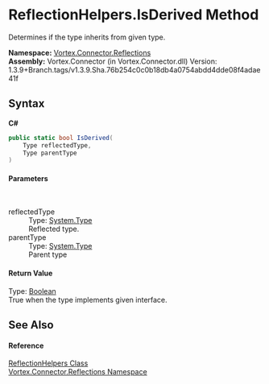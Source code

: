 # ReflectionHelpers.IsDerived Method 
 

Determines if the type inherits from given type.

**Namespace:**&nbsp;<a href="N_Vortex_Connector_Reflections.md">Vortex.Connector.Reflections</a><br />**Assembly:**&nbsp;Vortex.Connector (in Vortex.Connector.dll) Version: 1.3.9+Branch.tags/v1.3.9.Sha.76b254c0c0b18db4a0754abdd4dde08f4adae41f

## Syntax

**C#**<br />
``` C#
public static bool IsDerived(
	Type reflectedType,
	Type parentType
)
```


#### Parameters
&nbsp;<dl><dt>reflectedType</dt><dd>Type: <a href="https://docs.microsoft.com/dotnet/api/system.type" target="_blank">System.Type</a><br />Reflected type.</dd><dt>parentType</dt><dd>Type: <a href="https://docs.microsoft.com/dotnet/api/system.type" target="_blank">System.Type</a><br />Parent type</dd></dl>

#### Return Value
Type: <a href="https://docs.microsoft.com/dotnet/api/system.boolean" target="_blank">Boolean</a><br />True when the type implements given interface.

## See Also


#### Reference
<a href="T_Vortex_Connector_Reflections_ReflectionHelpers.md">ReflectionHelpers Class</a><br /><a href="N_Vortex_Connector_Reflections.md">Vortex.Connector.Reflections Namespace</a><br />